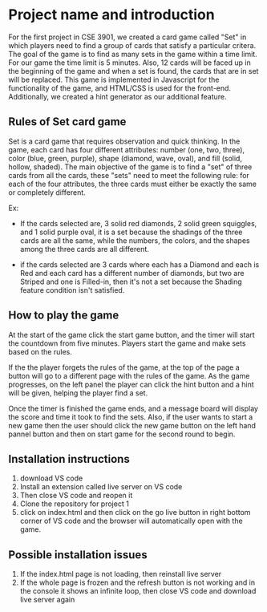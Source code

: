 # Project name and introduction
 For the first project in CSE 3901, we created a card game called "Set" in which players need to find a group of cards that satisfy a particular critera. The goal of the game is to find as many sets in the game within a time limit. For our game the time limit is 5 minutes. Also, 12 cards will be faced up in the beginning of the game and when a set is found, the cards that are in set will be replaced. This game is implemented in Javascript for the functionality of the game, and HTML/CSS is used for the front-end. Additionally, we created a hint generator as our additional feature.


## Rules of Set card game

Set is a card game that requires observation and quick thinking. 
In the game, each card has four different attributes: number (one, two, three), 
color (blue, green, purple), shape (diamond, wave, oval), and fill (solid, hollow, shaded). 
The main objective of the game is to find a "set" of three cards from all the cards,
these "sets" need to meet the following rule: for each of the four attributes, 
the three cards must either be exactly the same or completely different.

Ex:
  - If the cards selected are, 3 solid red diamonds, 2 solid green squiggles, and 1 solid purple oval, it is a set because the shadings of the three cards are all the same, while the numbers, the colors, and the shapes among the three cards are all different.

  - if the cards selected are 3 cards where each has a Diamond and each is Red and each card has a different number of diamonds, but two are Striped and one is Filled-in, then it's not a set because the Shading feature condition isn't satisfied.

## How to play the game

At the start of the game click the start game button, and the timer will start the countdown from five minutes.  Players start the game and make sets based on the rules.

If the the player forgets the rules of the game, at the top of the page a button will go to a different page with the rules of the game. As the game progresses, on the left panel the player can click the hint button and a hint will be given, helping the player find a set.

Once the timer is finished the game ends, and a message board will display the score and time it took to find the sets. Also, if the user wants to start a new game then the user should click the new game button on the left hand pannel button and then on start game for the second round to begin.



## Installation instructions
1. download VS code
2. Install an extension called live server on VS code
3. Then close VS code and reopen it
4. Clone the repository for project 1
5. click on index.html and then click on the go live button in right bottom corner of VS code and the browser will automatically open with the game.

## Possible installation issues
 1. If the index.html page is not loading, then reinstall live server
 2. If the whole page is frozen and the refresh button is not working and in the console it shows an infinite loop, then close VS code and download live server again



	
	




